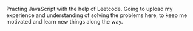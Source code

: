 Practing JavaScript with the help of Leetcode. 
Going to upload my experience and understanding of solving the problems here, to keep me motivated and learn new things along the way. 
 
